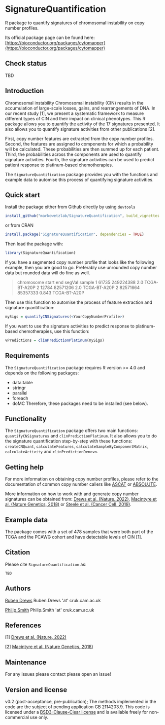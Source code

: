 # SignatureQuantification

R package to quantify signatures of chromosomal instability on copy number profiles.

Its official package page can be found here: [https://bioconductor.org/packages/cytomapper](https://bioconductor.org/packages/cytomapper)

## Check status

TBD

## Introduction

Chromosomal instability Chromosomal instability (CIN) results in the accumulation of large-scale losses, gains, and rearrangements of DNA.
In our recent study [1], we present a systematic framework to measure different types of CIN and their impact on clinical phenotypes.
This R package allows you to quantify the activity of the 17 signatures presented. It also allows you to quantify signature activities from other publications [2].

First, copy number features are extracted from the copy number profiles.
Second, the features are assigned to components for which a probability will be calculated. These probabilities are then summed up for each patient.
Third, the probabilities across the components are used to quantify signature activities.
Fourth, the signature activities can be used to predict patient response to platinum-based chemotherapies.

The `SignatureQuantification` package provides you with the functions and example data to automise this process of quantifying signature activities.

## Quick start

Install the package either from Github directly by using `devtools`
```r
install_github("markowetzlab/SignatureQuantification", build_vignettes = TRUE, dependencies = TRUE)
```

or from CRAN
```r
install.package("SignatureQuantification", dependencies = TRUE)
```

Then load the package with:
```r
library(SignatureQuantification)
```

If you have a segmented copy number profile that looks like the following example, then you are good to go. Preferably use unrounded copy number data but rounded data will do fine as well.
> chromosome  start     end         segVal    sample
> 1           61735     249224388   2.0       TCGA-BT-A20P
> 2           12784     82571206    2.0       TCGA-BT-A20P
> 2           82571664  85357333    0.843     TCGA-BT-A20P

Then use this function to automise the process of feature extraction and signature quantification:
```r
mySigs = quantifyCNSignatures(<YourCopyNumberProfile>)
```

If you want to use the signature activities to predict response to platinum-based chemotherapies, use this function:
```r
vPredictions = clinPredictionPlatinum(mySigs)
```

## Requirements

The `SignatureQuantification` package requires R version >= 4.0 and depends on the following packages:
* data.table
* stringr
* parallel
* foreach
* doMC
Therefore, these packages need to be installed (see below).

## Functionality

The `SignatureQuantification` package offers two main functions: `quantifyCNSignatures` and `clinPredictionPlatinum`. It also allows you to do the signature quantification step-by-step with these functions: `createCNQuant`, `calculateFeatures`, `calculateSampleByComponentMatrix`, `calculateActivity` and `clinPredictionDenovo`.

## Getting help

For more information on obtaining copy number profiles, please refer to the documentation of common copy number callers like [ASCAT](https://github.com/VanLoo-lab/ascat) or [ABSOLUTE](https://github.com/ShixiangWang/DoAbsolute).

More information on how to work with and generate copy number signatures can be obtained from: [Drews et al. (Nature, 2022)](TBD), [Macintyre et al. (Nature Genetics, 2018)](https://www.nature.com/articles/s41588-018-0179-8) or [Steele et al. (Cancer Cell, 2019)](https://linkinghub.elsevier.com/retrieve/pii/S1535-6108(19)30097-2).

## Example data

The package comes with a set of 478 samples that were both part of the TCGA and the PCAWG cohort and have detectable levels of CIN [1].


## Citation

Please cite `SignatureQuantification` as:

```
TBD
```

## Authors

[Ruben Drews](https://github.com/Martingales) Ruben.Drews 'at' cruk.cam.ac.uk

[Philip Smith](https://github.com/Phil9S) Philip.Smith 'at' cruk.cam.ac.uk


## References

[1] [Drews et al. (Nature, 2022)](TBD)

[2] [Macintyre et al. (Nature Genetics, 2018)](https://www.nature.com/articles/s41588-018-0179-8)

## Maintenance

For any issues please contact please open an issue!


## Version and license

v0.2 (post-acceptance, pre-publication); The methods implemented in the code are the subject of pending application GB 2114203.9. This code is licensed under a [BSD3-Clause-Clear license](LICENSE) and is available freely for non-commercial use only.
